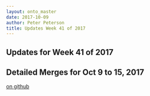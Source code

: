 ```yaml
---
layout: onto_master
date: 2017-10-09
author: Peter Peterson
title: Updates Week 41 of 2017
---
```

Updates for Week 41 of 2017
---------------------------

Detailed Merges for Oct 9 to 15, 2017
-------------------------------------
[on github](https://github.com/mantidproject/mantid/pulls?q=is%3Apr+merged%3A2017-10-10..2017-10-15)

